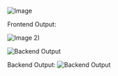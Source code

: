 ![Image](https://github.com/user-attachments/assets/fcdd7518-1c9a-4837-8dd2-7e9813f122d1)





Frontend Output:

![Image](https://github.com/user-attachments/assets/e2d0c96c-326d-4433-a810-beb5b4fbebfc)
2)




![Backend Output](https://github.com/user-attachments/assets/f12ecdef-1e0e-42c0-920a-6264053ed41e)

Backend Output:
![Backend Output](https://github.com/user-attachments/assets/5c27f904-0613-4b0f-9706-46c0d2d5239e)
